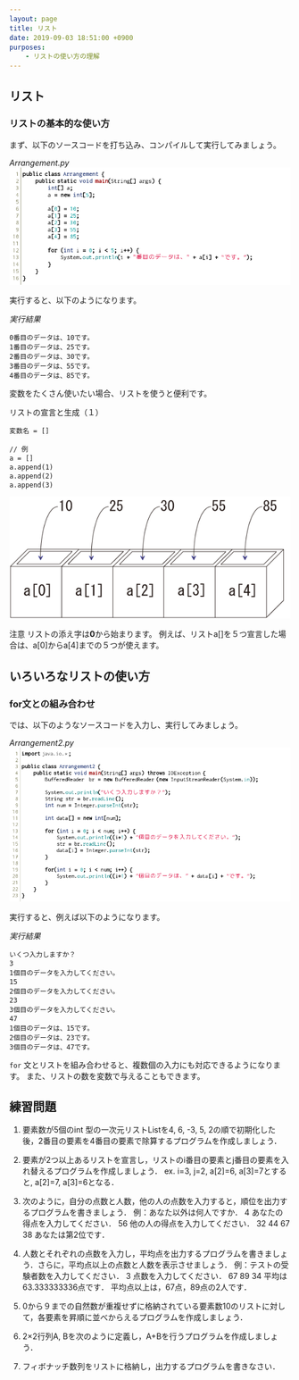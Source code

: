 ```yaml
---
layout: page
title: リスト
date: 2019-09-03 18:51:00 +0900
purposes:
    - リストの使い方の理解
---
```


リスト
--------------

### リストの基本的な使い方

まず、以下のソースコードを打ち込み、コンパイルして実行してみましょう。

*Arrangement.py*<br>
![](./pic/Arrangement.png)

実行すると、以下のようになります。

*実行結果*

    0番目のデータは、10です。
    1番目のデータは、25です。
    2番目のデータは、30です。
    3番目のデータは、55です。
    4番目のデータは、85です。

変数をたくさん使いたい場合、リストを使うと便利です。


リストの宣言と生成（１）

    変数名 = []
    
    // 例
    a = []
    a.append(1)
    a.append(2)
    a.append(3)

![](./pic/array01.png)

注意
リストの添え字は**0**から始まります。
例えば、リストa[]を５つ宣言した場合は、a[0]からa[4]までの５つが使えます。


いろいろなリストの使い方
----------------------


### for文との組み合わせ

では、以下のようなソースコードを入力し、実行してみましょう。

*Arrangement2.py*<br>
![](./pic/Arrangement2.png)

実行すると、例えば以下のようになります。

*実行結果*

    いくつ入力しますか？
    3
    1個目のデータを入力してください。
    15
    2個目のデータを入力してください。
    23
    3個目のデータを入力してください。
    47
    1個目のデータは、15です。
    2個目のデータは、23です。
    3個目のデータは、47です。

`for` 文とリストを組み合わせると、複数個の入力にも対応できるようになります。
また、リストの数を変数で与えることもできます。

練習問題
--------
1. 要素数が5個のint 型の一次元リストListを4, 6, -3, 5, 2の順で初期化した後，2番目の要素を4番目の要素で除算するプログラムを作成しましょう．

2.	要素が2つ以上あるリストを宣言し，リストのi番目の要素とj番目の要素を入れ替えるプログラムを作成しましょう．
ex. i=3, j=2, a[2]=6, a[3]=7とすると, a[2]=7, a[3]=6となる．

3.	次のように，自分の点数と人数，他の人の点数を入力すると，順位を出力するプログラムを書きましょう．
例：あなた以外は何人ですか．
      4
    あなたの得点を入力してください．
      56
    他の人の得点を入力してください．
      32
      44
      67
      38
      あなたは第2位です．

4.	人数とそれぞれの点数を入力し，平均点を出力するプログラムを書きましょう．さらに，平均点以上の点数と人数を表示させましょう．
例：テストの受験者数を入力してください．
      3
   点数を入力してください．
      67
      89
      34
      平均は63.333333336点です．
      平均点以上は，67点，89点の2人です．

5.	0から９までの自然数が重複せずに格納されている要素数10のリストに対して，各要素を昇順に並べからえるプログラムを作成しましょう．

6.	2×2行列A, Bを次のように定義し，A+Bを行うプログラムを作成しましょう．

7.	フィボナッチ数列をリストに格納し，出力するプログラムを書きなさい．
